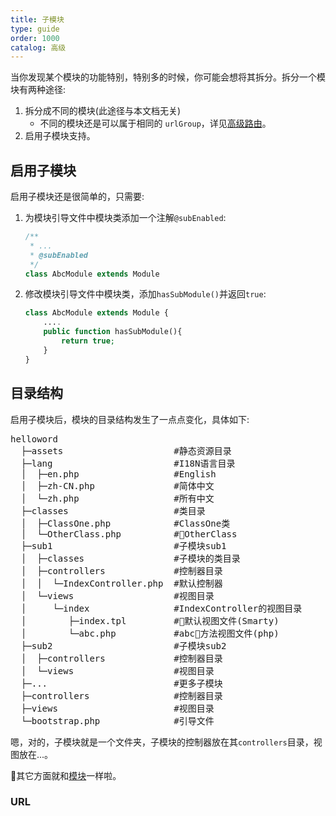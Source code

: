 ```yaml
---
title: 子模块
type: guide
order: 1000
catalog: 高级
---
```


当你发现某个模块的功能特别，特别多的时候，你可能会想将其拆分。拆分一个模块有两种途径:

1. 拆分成不同的模块(此途径与本文档无关)
    * 不同的模块还是可以属于相同的 `urlGroup`，详见[高级路由](route.html#urlGroup)。
2. 启用子模块支持。

## 启用子模块

启用子模块还是很简单的，只需要:

1. 为模块引导文件中模块类添加一个注解`@subEnabled`:
    ```php
    /**
     * ...
     * @subEnabled
     */
    class AbcModule extends Module
    ```
2. 修改模块引导文件中模块类，添加`hasSubModule()`并返回`true`:
    ```php
    class AbcModule extends Module {
        ....
        public function hasSubModule(){
            return true;
        }
    }
    ```

## 目录结构

启用子模块后，模块的目录结构发生了一点点变化，具体如下:

<pre>
helloword
  ├─assets                     #静态资源目录
  ├─lang                       #I18N语言目录
  │  ├─en.php                  #English
  │  ├─zh-CN.php               #简体中文
  │  └─zh.php                  #所有中文
  ├─classes                    #类目录
  │  ├─ClassOne.php            #ClassOne类
  │  └─OtherClass.php          #OtherClass
  ├─sub1                       #子模块sub1
  │  ├─classes                 #子模块的类目录
  │  ├─controllers             #控制器目录
  │  │  └─IndexController.php  #默认控制器
  │  └─views                   #视图目录
  │     └─index                #IndexController的视图目录
  │        ├─index.tpl         #默认视图文件(Smarty)
  │        └─abc.php           #abc方法视图文件(php)
  ├─sub2                       #子模块sub2
  │  ├─controllers             #控制器目录
  │  └─views                   #视图目录
  ├─...                        #更多子模块
  ├─controllers                #控制器目录
  ├─views                      #视图目录
  └─bootstrap.php              #引导文件
</pre>

嗯，对的，子模块就是一个文件夹，子模块的控制器放在其`controllers`目录，视图放在...。

其它方面就和[模块](../mvc/module.html)一样啦。

### URL